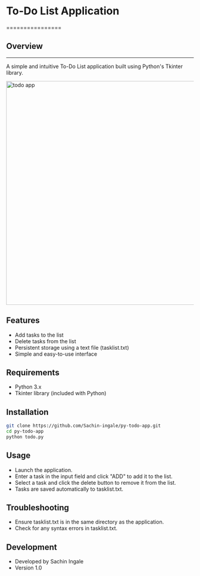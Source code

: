 # To-Do List Application
================


## Overview
-----------

A simple and intuitive To-Do List application built using Python's Tkinter library.

<img width="600" alt="todo app" src="https://github.com/user-attachments/assets/a6c206a8-6ed2-4fba-9f06-9aa1f394b596">



## Features

*   Add tasks to the list
*   Delete tasks from the list
*   Persistent storage using a text file (tasklist.txt)
*   Simple and easy-to-use interface


## Requirements

*   Python 3.x
*   Tkinter library (included with Python)


## Installation

```bash
git clone https://github.com/Sachin-ingale/py-todo-app.git
cd py-todo-app
python todo.py
```


## Usage
*   Launch the application.
*   Enter a task in the input field and click "ADD" to add it to the list.
*   Select a task and click the delete button to remove it from the list.
*   Tasks are saved automatically to tasklist.txt.


## Troubleshooting
*   Ensure tasklist.txt is in the same directory as the application.
*   Check for any syntax errors in tasklist.txt.


## Development
*   Developed by Sachin Ingale
*   Version 1.0

